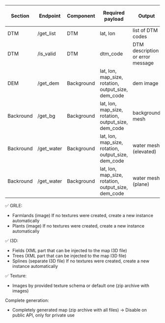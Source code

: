 | Section   | Endpoint  | Component | Required payload                                               | Output                                      | Heavy (require queue) |
|-----------|-----------|-----------|----------------------------------------------------------------|---------------------------------------------|-----------------------|
| DTM       | /get_list | DTM       | lat, lon                                                       | list of DTM codes                           | ❌                    |
| DTM       | /is_valid | DTM       | dtm_code                                                       | DTM description or error message            | ❌                    |
| DEM       | /get_dem  | Background| lat, lon, map_size, rotation, output_size, dem_code            | dem image                                   | ✅                    |
| Backround | /get_bg   | Background| lat, lon, map_size, rotation, output_size, dem_code            | background mesh                             | ✅                    |
| Backround | /get_water| Background| lat, lon, map_size, rotation, output_size, dem_code            | water mesh (elevated)                       | ✅                    |
| Backround | /get_water| Background| lat, lon, map_size, rotation, output_size, dem_code            | water mesh (plane)                          | ✅                    |



✅ GRLE:
- Farmlands (image) If no textures were created, create a new instance automatically
- Plants (image) If no textures were created, create a new instance automatically

✅ I3D:
- Fields (XML part that can be injected to the map I3D file)
- Trees (XML part that can be injected to the map I3D file)
- Splines (separate I3D file) If no textures were created, create a new instance automatically

✅ Texture:
- Images by provided texture schema or default one (zip archive with images)

Complete generation:
- Completely generated map (zip archive with all files) -> Disable on public API, only for private use
